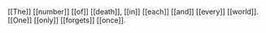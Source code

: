 [[The]] [[number]] [[of]] [[death]], [[in]] [[each]] [[and]] [[every]] [[world]]. [[One]] [[only]] [[forgets]] [[once]].